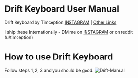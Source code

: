 # Drift Keyboard User Manual
Drift Keyboard by Timception [INSTAGRAM](https://www.instagram.com/majin_keyboards/) | [Other Links](https://solo.to/timception)

I ship these Internationally - DM me on [INSTAGRAM](https://www.instagram.com/majin_keyboards/) or on reddit (u/timception)


How to use Drift Keyboard
=========================================================

Follow steps 1, 2, 3 and you should be good.
![Drift-Manual](https://github.com/Timception/Drift/assets/84595044/b3b0e8d7-4e8d-4a71-b002-73c52cae5ca6)
